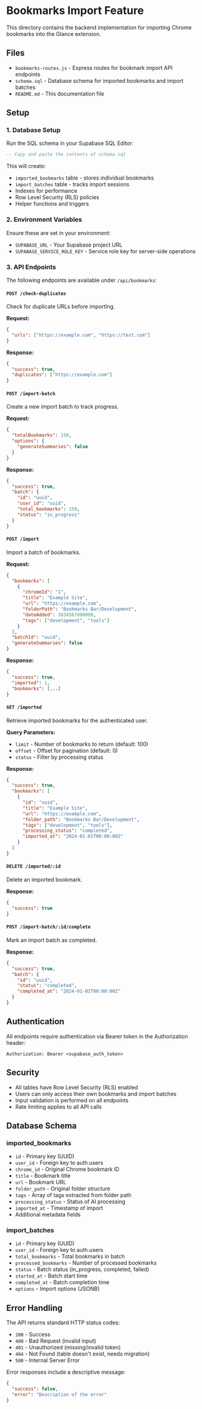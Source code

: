 # Bookmarks Import Feature

This directory contains the backend implementation for importing Chrome bookmarks into the Glance extension.

## Files

- `bookmarks-routes.js` - Express routes for bookmark import API endpoints
- `schema.sql` - Database schema for imported bookmarks and import batches
- `README.md` - This documentation file

## Setup

### 1. Database Setup

Run the SQL schema in your Supabase SQL Editor:

```sql
-- Copy and paste the contents of schema.sql
```

This will create:
- `imported_bookmarks` table - stores individual bookmarks
- `import_batches` table - tracks import sessions
- Indexes for performance
- Row Level Security (RLS) policies
- Helper functions and triggers

### 2. Environment Variables

Ensure these are set in your environment:
- `SUPABASE_URL` - Your Supabase project URL
- `SUPABASE_SERVICE_ROLE_KEY` - Service role key for server-side operations

### 3. API Endpoints

The following endpoints are available under `/api/bookmarks`:

#### `POST /check-duplicates`
Check for duplicate URLs before importing.

**Request:**
```json
{
  "urls": ["https://example.com", "https://test.com"]
}
```

**Response:**
```json
{
  "success": true,
  "duplicates": ["https://example.com"]
}
```

#### `POST /import-batch`
Create a new import batch to track progress.

**Request:**
```json
{
  "totalBookmarks": 150,
  "options": {
    "generateSummaries": false
  }
}
```

**Response:**
```json
{
  "success": true,
  "batch": {
    "id": "uuid",
    "user_id": "uuid",
    "total_bookmarks": 150,
    "status": "in_progress"
  }
}
```

#### `POST /import`
Import a batch of bookmarks.

**Request:**
```json
{
  "bookmarks": [
    {
      "chromeId": "1",
      "title": "Example Site",
      "url": "https://example.com",
      "folderPath": "Bookmarks Bar/Development",
      "dateAdded": 1634567890000,
      "tags": ["development", "tools"]
    }
  ],
  "batchId": "uuid",
  "generateSummaries": false
}
```

**Response:**
```json
{
  "success": true,
  "imported": 1,
  "bookmarks": [...]
}
```

#### `GET /imported`
Retrieve imported bookmarks for the authenticated user.

**Query Parameters:**
- `limit` - Number of bookmarks to return (default: 100)
- `offset` - Offset for pagination (default: 0)
- `status` - Filter by processing status

**Response:**
```json
{
  "success": true,
  "bookmarks": [
    {
      "id": "uuid",
      "title": "Example Site",
      "url": "https://example.com",
      "folder_path": "Bookmarks Bar/Development",
      "tags": ["development", "tools"],
      "processing_status": "completed",
      "imported_at": "2024-01-01T00:00:00Z"
    }
  ]
}
```

#### `DELETE /imported/:id`
Delete an imported bookmark.

**Response:**
```json
{
  "success": true
}
```

#### `POST /import-batch/:id/complete`
Mark an import batch as completed.

**Response:**
```json
{
  "success": true,
  "batch": {
    "id": "uuid",
    "status": "completed",
    "completed_at": "2024-01-01T00:00:00Z"
  }
}
```

## Authentication

All endpoints require authentication via Bearer token in the Authorization header:

```
Authorization: Bearer <supabase_auth_token>
```

## Security

- All tables have Row Level Security (RLS) enabled
- Users can only access their own bookmarks and import batches
- Input validation is performed on all endpoints
- Rate limiting applies to all API calls

## Database Schema

### imported_bookmarks
- `id` - Primary key (UUID)
- `user_id` - Foreign key to auth.users
- `chrome_id` - Original Chrome bookmark ID
- `title` - Bookmark title
- `url` - Bookmark URL
- `folder_path` - Original folder structure
- `tags` - Array of tags extracted from folder path
- `processing_status` - Status of AI processing
- `imported_at` - Timestamp of import
- Additional metadata fields

### import_batches
- `id` - Primary key (UUID)
- `user_id` - Foreign key to auth.users
- `total_bookmarks` - Total bookmarks in batch
- `processed_bookmarks` - Number of processed bookmarks
- `status` - Batch status (in_progress, completed, failed)
- `started_at` - Batch start time
- `completed_at` - Batch completion time
- `options` - Import options (JSONB)

## Error Handling

The API returns standard HTTP status codes:
- `200` - Success
- `400` - Bad Request (invalid input)
- `401` - Unauthorized (missing/invalid token)
- `404` - Not Found (table doesn't exist, needs migration)
- `500` - Internal Server Error

Error responses include a descriptive message:
```json
{
  "success": false,
  "error": "Description of the error"
}
```